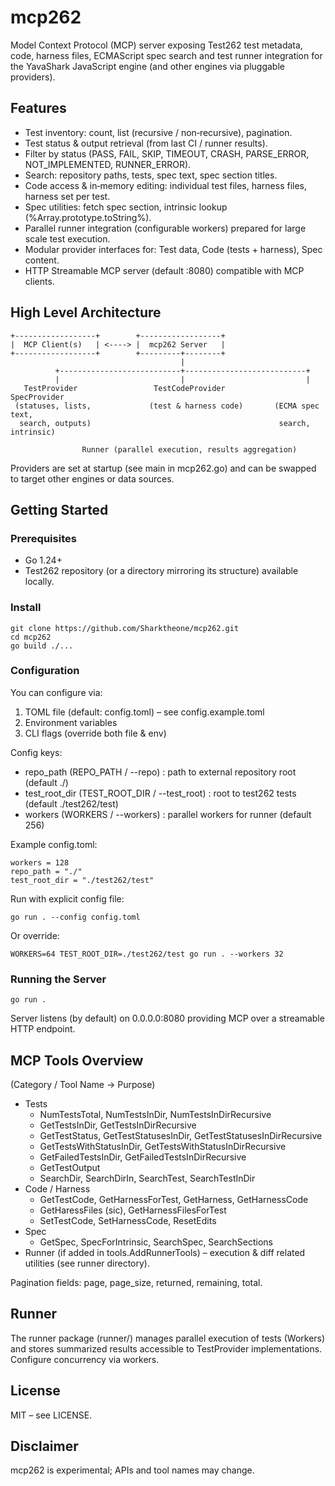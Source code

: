 # mcp262

Model Context Protocol (MCP) server exposing Test262 test metadata, code, harness files, ECMAScript spec search and test runner integration for the YavaShark JavaScript engine (and other engines via pluggable providers).

## Features
- Test inventory: count, list (recursive / non‑recursive), pagination.
- Test status & output retrieval (from last CI / runner results).
- Filter by status (PASS, FAIL, SKIP, TIMEOUT, CRASH, PARSE_ERROR, NOT_IMPLEMENTED, RUNNER_ERROR).
- Search: repository paths, tests, spec text, spec section titles.
- Code access & in‑memory editing: individual test files, harness files, harness set per test.
- Spec utilities: fetch spec section, intrinsic lookup (%Array.prototype.toString%).
- Parallel runner integration (configurable workers) prepared for large scale test execution.
- Modular provider interfaces for: Test data, Code (tests + harness), Spec content.
- HTTP Streamable MCP server (default :8080) compatible with MCP clients.

## High Level Architecture
```
+------------------+        +------------------+
|  MCP Client(s)   | <----> |  mcp262 Server   |
+------------------+        +---------+--------+
                                      |
          +---------------------------+---------------------------+
          |                           |                           |
   TestProvider                 TestCodeProvider             SpecProvider
 (statuses, lists,             (test & harness code)       (ECMA spec text,
  search, outputs)                                          search, intrinsic)

                Runner (parallel execution, results aggregation)
```
Providers are set at startup (see main in mcp262.go) and can be swapped to target other engines or data sources.

## Getting Started
### Prerequisites
- Go 1.24+
- Test262 repository (or a directory mirroring its structure) available locally.

### Install
```
git clone https://github.com/Sharktheone/mcp262.git
cd mcp262
go build ./...
```

### Configuration
You can configure via:
1. TOML file (default: config.toml) – see config.example.toml
2. Environment variables
3. CLI flags (override both file & env)

Config keys:
- repo_path (REPO_PATH / --repo) : path to external repository root (default ./)
- test_root_dir (TEST_ROOT_DIR / --test_root) : root to test262 tests (default ./test262/test)
- workers (WORKERS / --workers) : parallel workers for runner (default 256)

Example config.toml:
```
workers = 128
repo_path = "./"
test_root_dir = "./test262/test"
```
Run with explicit config file:
```
go run . --config config.toml
```
Or override:
```
WORKERS=64 TEST_ROOT_DIR=./test262/test go run . --workers 32
```

### Running the Server
```
go run .
```
Server listens (by default) on 0.0.0.0:8080 providing MCP over a streamable HTTP endpoint.

## MCP Tools Overview
(Category / Tool Name -> Purpose)
- Tests
  - NumTestsTotal, NumTestsInDir, NumTestsInDirRecursive
  - GetTestsInDir, GetTestsInDirRecursive
  - GetTestStatus, GetTestStatusesInDir, GetTestStatusesInDirRecursive
  - GetTestsWithStatusInDir, GetTestsWithStatusInDirRecursive
  - GetFailedTestsInDir, GetFailedTestsInDirRecursive
  - GetTestOutput
  - SearchDir, SearchDirIn, SearchTest, SearchTestInDir
- Code / Harness
  - GetTestCode, GetHarnessForTest, GetHarness, GetHarnessCode
  - GetHaressFiles (sic), GetHarnessFilesForTest
  - SetTestCode, SetHarnessCode, ResetEdits
- Spec
  - GetSpec, SpecForIntrinsic, SearchSpec, SearchSections
- Runner (if added in tools.AddRunnerTools) – execution & diff related utilities (see runner directory).

Pagination fields: page, page_size, returned, remaining, total.

## Runner
The runner package (runner/) manages parallel execution of tests (Workers) and stores summarized results accessible to TestProvider implementations. Configure concurrency via workers.


## License
MIT – see LICENSE.

## Disclaimer
mcp262 is experimental; APIs and tool names may change.
